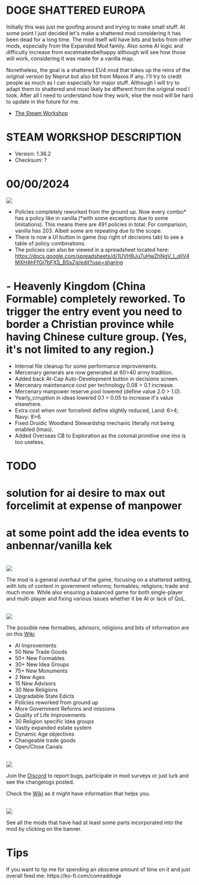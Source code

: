 # DOGE SHATTERED EUROPA
Initially this was just me goofing around and trying to make small stuff. At some point I just decided let's make a shattered
mod considering it has been dead for a long time. The mod itself will have bits and bobs from other mods, especially from the Expanded Mod family.
Also some AI logic and difficulty increase from excelmakesbelhappy although will see how those will work, considering it was made for a vanilla map.

Nonetheless, the goal is a shattered EU4 mod that takes up the reins of the original version by Neprut but also bit from Maxos if any.
I'll try to credit people as much as I can especially for major stuff. Although I will try to adapt them to shattered and most likely be different
from the original mod I took. After all I need to understand how they work, else the mod will be hard to update in the future for me.

- [The Steam Workshop](https://steamcommunity.com/sharedfiles/filedetails/?id=2152606065)

# STEAM WORKSHOP DESCRIPTION

- Version: 1.36.2
- Checksum: ?

<h1>00/00/2024</h1>
<img src=https://i.imgur.com/dAceBAG.png/>


- Policies completely reworked from the ground up. Now every combo* has a policy like in vanilla (*with some exceptions due to some limitations). This means there are 491 policies in total. For comparison, vanilla has 203. Albeit some are repeating due to the scope.
- There is now a UI button in game (top right of decisions tab) to see a table of policy combinations.
- The policies can also be viewed in a spreadsheet located here: https://docs.google.com/spreadsheets/d/1UVH9Ju7uHwZhNgV_I_qliV4MXHAhFfGj7bFXS_BSsZg/edit?usp=sharing


# - Heavenly Kingdom (China Formable) completely reworked. To trigger the entry event you need to border a Christian province while having Chinese culture group. (Yes, it's not limited to any region.)
- Internal file cleanup for some performance improvements.
- Mercenary generals are now generated at 60>40 army tradition.
- Added back At-Cap Auto-Development button in decisions screen.
- Mercenary maintenance cost per technology 0.08 > 0.1 increase.
- Mercenary manpower reserve pool lowered (define value 2.0 > 1.0).
- Yearly_crruption in ideas lowered 0.1 > 0.05 to increase it's value elsewhere.
- Extra cost when over forcelimit define slightly reduced, Land: 6>4; Navy: 8>6.
- Fixed Druidic Woodland Stewardship mechanic literally not being enabled (lmao).
- Added Overseas CB to Exploration as the colonial primitive one imo is too useless.

# TODO

# solution for ai desire to max out forcelimit at expense of manpower
# at some point add the idea events to anbennar/vanilla kek

<br/>
<img src=https://i.imgur.com/F14PpEA.png/>

The mod is a general overhaul of the game, focusing on a shattered setting, with lots of content in government reforms; formables; religions; trade and much more. While also ensuring a balanced game for both single-player and multi-player and fixing various issues whether it be AI or lack of QoL.

<br/>
<img src=https://i.imgur.com/jIkgNsx.png/>

The possible new formables, advisors, religions and bits of information are on this [Wiki](https://eu4.paradoxwikis.com/Doge_Shattered_Europa)

- AI Improvements
- 50 New Trade Goods
- 50+ New Formables
- 30+ New Idea Groups
- 75+ New Monuments
- 2 New Ages
- 15 New Advisors
- 30 New Religions
- Upgradable State Edicts
- Policies reworked from ground up
- More Government Reforms and missions
- Quality of Life Improvements
- 30 Religion specific Idea groups
- Vastly expanded estate system
- Dynamic Age objectives
- Changeable trade goods
- Open/Close Canals

<br/>

<img src=https://i.imgur.com/rdtTMF7.png/>


Join the [Discord](https://discord.gg/DwNbtWY) to report bugs, participate in mod surveys or just lurk and see the changelogs posted.

Check the [Wiki](https://eu4.paradoxwikis.com/Doge_Shattered_Europa) as it might have information that helps you.

<br/>
<a href="https://steamcommunity.com/workshop/filedetails/discussion/2152606065/3115898713372561841/">
    <img src=https://i.imgur.com/801eNhE.png/>
</a>

See all the mods that have had at least some parts incorporated into the mod by clicking on the banner.

<h1>Tips</h1>
If you want to tip me for spending an obscene amount of time on it and just overall feed me:
https://ko-fi.com/comraddoge

<br/><br/>
